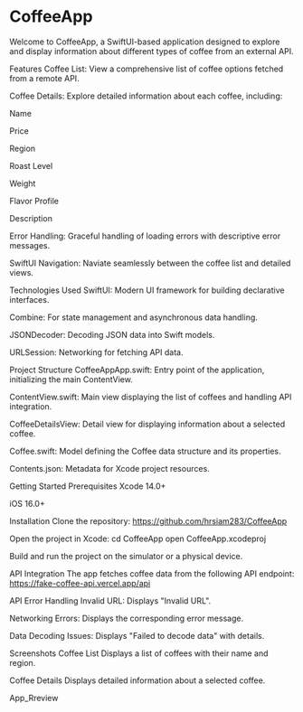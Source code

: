 # CoffeeApp
Welcome to CoffeeApp, a SwiftUI-based application designed to explore and display information about different types of coffee from an external API.

Features
Coffee List: View a comprehensive list of coffee options fetched from a remote API.

Coffee Details: Explore detailed information about each coffee, including:

Name

Price

Region

Roast Level

Weight

Flavor Profile

Description

Error Handling: Graceful handling of loading errors with descriptive error messages.

SwiftUI Navigation: Naviate seamlessly between the coffee list and detailed views.

Technologies Used
SwiftUI: Modern UI framework for building declarative interfaces.

Combine: For state management and asynchronous data handling.

JSONDecoder: Decoding JSON data into Swift models.

URLSession: Networking for fetching API data.

Project Structure
CoffeeAppApp.swift: Entry point of the application, initializing the main ContentView.

ContentView.swift: Main view displaying the list of coffees and handling API integration.

CoffeeDetailsView: Detail view for displaying information about a selected coffee.

Coffee.swift: Model defining the Coffee data structure and its properties.

Contents.json: Metadata for Xcode project resources.

Getting Started
Prerequisites
Xcode 14.0+

iOS 16.0+

Installation
Clone the repository:
https://github.com/hrsiam283/CoffeeApp

Open the project in Xcode:
cd CoffeeApp
open CoffeeApp.xcodeproj

Build and run the project on the simulator or a physical device.

API Integration
The app fetches coffee data from the following API endpoint:
https://fake-coffee-api.vercel.app/api

API Error Handling
Invalid URL: Displays "Invalid URL".

Networking Errors: Displays the corresponding error message.

Data Decoding Issues: Displays "Failed to decode data" with details.

Screenshots
Coffee List Displays a list of coffees with their name and region.

Coffee Details Displays detailed information about a selected coffee.

App_Rreview


